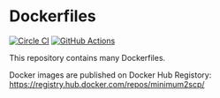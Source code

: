 # Dockerfiles

[![Circle CI](https://circleci.com/gh/minimum2scp/dockerfiles/tree/master.svg?style=shield)](https://circleci.com/gh/minimum2scp/dockerfiles/tree/master)
[![GitHub Actions](https://github.com/minimum2scp/dockerfiles/workflows/CI/badge.svg)](https://github.com/minimum2scp/dockerfiles/actions?workflow=CI)

This repository contains many Dockerfiles.

Docker images are published on Docker Hub Registory:
https://registry.hub.docker.com/repos/minimum2scp/

